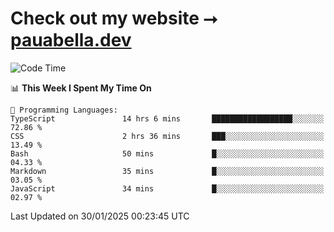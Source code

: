 # Check out my website ⭢ [pauabella.dev](https://pauabella.dev)

<!--START_SECTION:waka-->
![Code Time](http://img.shields.io/badge/Code%20Time-4%2C026%20hrs%2024%20mins-blue)

📊 **This Week I Spent My Time On** 

```text
💬 Programming Languages: 
TypeScript               14 hrs 6 mins       ██████████████████░░░░░░░   72.86 % 
CSS                      2 hrs 36 mins       ███░░░░░░░░░░░░░░░░░░░░░░   13.49 % 
Bash                     50 mins             █░░░░░░░░░░░░░░░░░░░░░░░░   04.33 % 
Markdown                 35 mins             █░░░░░░░░░░░░░░░░░░░░░░░░   03.05 % 
JavaScript               34 mins             █░░░░░░░░░░░░░░░░░░░░░░░░   02.97 % 
```


 Last Updated on 30/01/2025 00:23:45 UTC
<!--END_SECTION:waka-->
